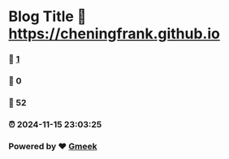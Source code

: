 # Blog Title :link: https://cheningfrank.github.io 
### :page_facing_up: [1](https://cheningfrank.github.io/tag.html) 
### :speech_balloon: 0 
### :hibiscus: 52 
### :alarm_clock: 2024-11-15 23:03:25 
### Powered by :heart: [Gmeek](https://github.com/Meekdai/Gmeek)
